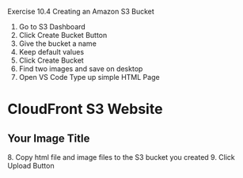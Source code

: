 Exercise 10.4 Creating an Amazon S3 Bucket


1. Go to S3 Dashboard
2. Click Create Bucket Button
3. Give the bucket a name
4. Keep default values
5. Click Create Bucket
6. Find two images and save on desktop
7. Open VS Code Type up simple HTML Page
<!DOCTYPE HTML>
<html>
<head>
<title>CloudFront Exercise S3 Website</title>
</head>
<body>
<h1>CloudFront S3 Website</h1>
<h2>Your Image Title</h2>
<p><iimg src="football1.png" alt="my s3 image" /></p>
</body>
</html>
8. Copy html file and image files to the S3 bucket you created
9. Click Upload Button
